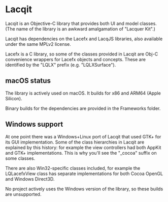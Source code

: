 Lacqit
======

Lacqit is an Objective-C library that provides both UI and model classes.
(The name of the library is an awkward amalgamation of "Lacquer Kit".)

Lacqit has dependencies on the Lacefx and LacqJS libraries, also available under the same MPLv2 license.

Lacefx is a C library, so some of the classes provided in Lacqit are Obj-C convenience wrappers for Lacefx objects and concepts. These are identified by the "LQLX" prefix (e.g. "LQLXSurface").

## macOS status

The library is actively used on macOS. It builds for x86 and ARM64 (Apple Silicon).

Binary builds for the dependencies are provided in the Frameworks folder.

## Windows support

At one point there was a Windows+Linux port of Lacqit that used GTK+ for its GUI implementation. Some of the class hierarchies in Lacqit are explained by this history: for example the view controllers had both AppKit and GTK+ implementations. This is why you'll see the "\_cocoa" suffix on some classes.

There are also Win32-specific classes included, for example the LQLacefxView class has separate implementations for both Cocoa OpenGL and Windows Direct3D.

No project actively uses the Windows version of the library, so these builds are unsupported.
